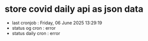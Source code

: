 # store covid daily api as json data

- last cronjob : Friday, 06 June 2025 13:29:19
- status og cron : error
- status daily cron : error
      
      